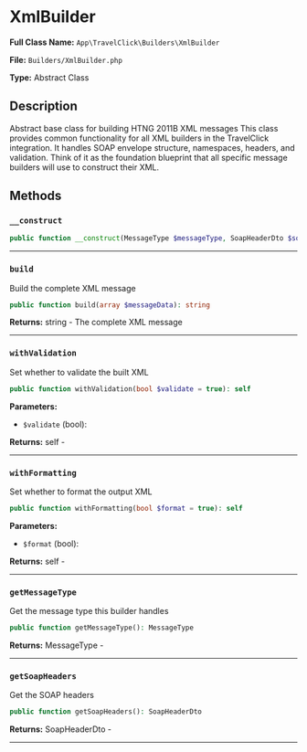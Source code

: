 # XmlBuilder

**Full Class Name:** `App\TravelClick\Builders\XmlBuilder`

**File:** `Builders/XmlBuilder.php`

**Type:** Abstract Class

## Description

Abstract base class for building HTNG 2011B XML messages
This class provides common functionality for all XML builders in the TravelClick
integration. It handles SOAP envelope structure, namespaces, headers, and
validation. Think of it as the foundation blueprint that all specific
message builders will use to construct their XML.

## Methods

### `__construct`

```php
public function __construct(MessageType $messageType, SoapHeaderDto $soapHeaders, bool $validateXml = true, bool $formatOutput = false)
```

---

### `build`

Build the complete XML message

```php
public function build(array $messageData): string
```

**Returns:** string - The complete XML message

---

### `withValidation`

Set whether to validate the built XML

```php
public function withValidation(bool $validate = true): self
```

**Parameters:**

- `$validate` (bool): 

**Returns:** self - 

---

### `withFormatting`

Set whether to format the output XML

```php
public function withFormatting(bool $format = true): self
```

**Parameters:**

- `$format` (bool): 

**Returns:** self - 

---

### `getMessageType`

Get the message type this builder handles

```php
public function getMessageType(): MessageType
```

**Returns:** MessageType - 

---

### `getSoapHeaders`

Get the SOAP headers

```php
public function getSoapHeaders(): SoapHeaderDto
```

**Returns:** SoapHeaderDto - 

---

